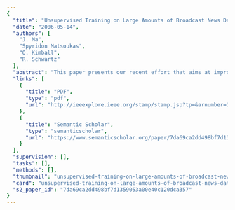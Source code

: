 ```yaml
---
{
  "title": "Unsupervised Training on Large Amounts of Broadcast News Data",
  "date": "2006-05-14",
  "authors": [
    "J. Ma",
    "Spyridon Matsoukas",
    "O. Kimball",
    "R. Schwartz"
  ],
  "abstract": "This paper presents our recent effort that aims at improving our Arabic broadcast news (BN) recognition system by using thousands of hours of un-transcribed Arabic audio in the way of unsupervised training. Unsupervised training is first carried out on the 1,900-hour English topic detection and tracking (TDT) data and is compared with the lightly-supervised training method that we have used for the DARPA EARS evaluations. The comparison shows that unsupervised training produces a 21.7% relative reduction in word error rate (WER), which is comparable to the gain obtained with light supervision methods. The same unsupervised training strategy carried out on a similar amount of Arabic BN data produces an 11.6% relative gain. The gain, though considerable, is substantially smaller than what is observed on the English data. Our initial work towards understanding the reasons for this difference is also described",
  "links": [
    {
      "title": "PDF",
      "type": "pdf",
      "url": "http://ieeexplore.ieee.org/stamp/stamp.jsp?tp=&arnumber=1660839"
    },
    {
      "title": "Semantic Scholar",
      "type": "semanticscholar",
      "url": "https://www.semanticscholar.org/paper/7da69ca2dd498bf7d1359053a00e40c120dca357"
    }
  ],
  "supervision": [],
  "tasks": [],
  "methods": [],
  "thumbnail": "unsupervised-training-on-large-amounts-of-broadcast-news-data-thumb.jpg",
  "card": "unsupervised-training-on-large-amounts-of-broadcast-news-data-card.jpg",
  "s2_paper_id": "7da69ca2dd498bf7d1359053a00e40c120dca357"
}
---
```


